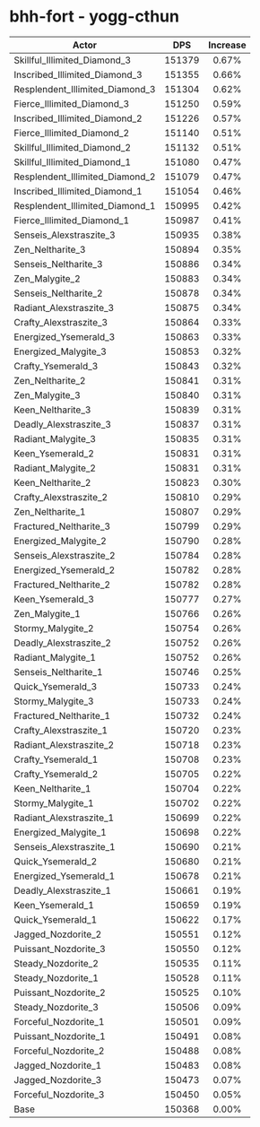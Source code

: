 # bhh-fort - yogg-cthun
| Actor | DPS | Increase |
|---|:---:|:---:|
|Skillful_Illimited_Diamond_3|151379|0.67%|
|Inscribed_Illimited_Diamond_3|151355|0.66%|
|Resplendent_Illimited_Diamond_3|151304|0.62%|
|Fierce_Illimited_Diamond_3|151250|0.59%|
|Inscribed_Illimited_Diamond_2|151226|0.57%|
|Fierce_Illimited_Diamond_2|151140|0.51%|
|Skillful_Illimited_Diamond_2|151132|0.51%|
|Skillful_Illimited_Diamond_1|151080|0.47%|
|Resplendent_Illimited_Diamond_2|151079|0.47%|
|Inscribed_Illimited_Diamond_1|151054|0.46%|
|Resplendent_Illimited_Diamond_1|150995|0.42%|
|Fierce_Illimited_Diamond_1|150987|0.41%|
|Senseis_Alexstraszite_3|150935|0.38%|
|Zen_Neltharite_3|150894|0.35%|
|Senseis_Neltharite_3|150886|0.34%|
|Zen_Malygite_2|150883|0.34%|
|Senseis_Neltharite_2|150878|0.34%|
|Radiant_Alexstraszite_3|150875|0.34%|
|Crafty_Alexstraszite_3|150864|0.33%|
|Energized_Ysemerald_3|150863|0.33%|
|Energized_Malygite_3|150853|0.32%|
|Crafty_Ysemerald_3|150843|0.32%|
|Zen_Neltharite_2|150841|0.31%|
|Zen_Malygite_3|150840|0.31%|
|Keen_Neltharite_3|150839|0.31%|
|Deadly_Alexstraszite_3|150837|0.31%|
|Radiant_Malygite_3|150835|0.31%|
|Keen_Ysemerald_2|150831|0.31%|
|Radiant_Malygite_2|150831|0.31%|
|Keen_Neltharite_2|150823|0.30%|
|Crafty_Alexstraszite_2|150810|0.29%|
|Zen_Neltharite_1|150807|0.29%|
|Fractured_Neltharite_3|150799|0.29%|
|Energized_Malygite_2|150790|0.28%|
|Senseis_Alexstraszite_2|150784|0.28%|
|Energized_Ysemerald_2|150782|0.28%|
|Fractured_Neltharite_2|150782|0.28%|
|Keen_Ysemerald_3|150777|0.27%|
|Zen_Malygite_1|150766|0.26%|
|Stormy_Malygite_2|150754|0.26%|
|Deadly_Alexstraszite_2|150752|0.26%|
|Radiant_Malygite_1|150752|0.26%|
|Senseis_Neltharite_1|150746|0.25%|
|Quick_Ysemerald_3|150733|0.24%|
|Stormy_Malygite_3|150733|0.24%|
|Fractured_Neltharite_1|150732|0.24%|
|Crafty_Alexstraszite_1|150720|0.23%|
|Radiant_Alexstraszite_2|150718|0.23%|
|Crafty_Ysemerald_1|150708|0.23%|
|Crafty_Ysemerald_2|150705|0.22%|
|Keen_Neltharite_1|150704|0.22%|
|Stormy_Malygite_1|150702|0.22%|
|Radiant_Alexstraszite_1|150699|0.22%|
|Energized_Malygite_1|150698|0.22%|
|Senseis_Alexstraszite_1|150690|0.21%|
|Quick_Ysemerald_2|150680|0.21%|
|Energized_Ysemerald_1|150678|0.21%|
|Deadly_Alexstraszite_1|150661|0.19%|
|Keen_Ysemerald_1|150659|0.19%|
|Quick_Ysemerald_1|150622|0.17%|
|Jagged_Nozdorite_2|150551|0.12%|
|Puissant_Nozdorite_3|150550|0.12%|
|Steady_Nozdorite_2|150535|0.11%|
|Steady_Nozdorite_1|150528|0.11%|
|Puissant_Nozdorite_2|150525|0.10%|
|Steady_Nozdorite_3|150506|0.09%|
|Forceful_Nozdorite_1|150501|0.09%|
|Puissant_Nozdorite_1|150491|0.08%|
|Forceful_Nozdorite_2|150488|0.08%|
|Jagged_Nozdorite_1|150483|0.08%|
|Jagged_Nozdorite_3|150473|0.07%|
|Forceful_Nozdorite_3|150450|0.05%|
|Base|150368|0.00%|

